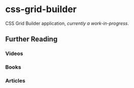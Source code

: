 # css-grid-builder

CSS Grid Builder application, _currently a work-in-progress_.

## Further Reading

### Videos

### Books



### Articles
